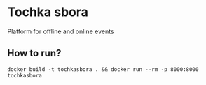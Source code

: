 # Tochka sbora
Platform for offline and online events

## How to run?
```commandline
docker build -t tochkasbora . && docker run --rm -p 8000:8000 tochkasbora
```